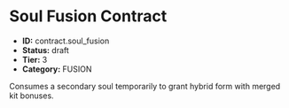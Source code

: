 # Soul Fusion Contract

- **ID:** contract.soul_fusion
- **Status:** draft
- **Tier:** 3
- **Category:** FUSION

Consumes a secondary soul temporarily to grant hybrid form with merged kit bonuses.
